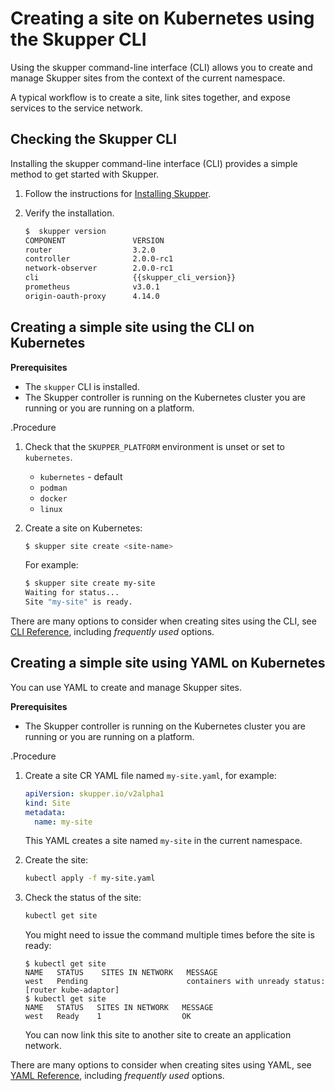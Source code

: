 # Creating a site on Kubernetes using the Skupper CLI

Using the skupper command-line interface (CLI) allows you to create and manage Skupper sites from the context of the current namespace.

A typical workflow is to create a site, link sites together, and expose services to the service network.

## Checking the Skupper CLI

Installing the skupper command-line interface (CLI) provides a simple method to get started with Skupper.

1. Follow the instructions for [Installing Skupper](https://skupper.io/releases/index.html).

2. Verify the installation.
   ```bash
   $  skupper version
   COMPONENT               VERSION
   router                  3.2.0
   controller              2.0.0-rc1
   network-observer        2.0.0-rc1
   cli                     {{skupper_cli_version}}
   prometheus              v3.0.1
   origin-oauth-proxy      4.14.0
   ```

## Creating a simple site using the CLI on Kubernetes

**Prerequisites**

* The `skupper` CLI is installed.
* The Skupper controller is running on the Kubernetes cluster you are running or you are running on a platform.

.Procedure

1. Check that the `SKUPPER_PLATFORM` environment is unset or set to `kubernetes`.

   * `kubernetes` - default
   * `podman`
   * `docker`
   * `linux`

2. Create a site on Kubernetes:

   ```bash
   $ skupper site create <site-name>
   ```
   For example:
   ```bash
   $ skupper site create my-site
   Waiting for status...
   Site "my-site" is ready.
   ```
There are many options to consider when creating sites using the CLI, see [CLI Reference][cli-ref], including *frequently used* options.


## Creating a simple site using YAML on Kubernetes

You can use YAML to create and manage Skupper sites.

**Prerequisites**

* The Skupper controller is running on the Kubernetes cluster you are running or you are running on a platform.

.Procedure

1. Create a site CR YAML file named `my-site.yaml`, for example:

   ```yaml
   apiVersion: skupper.io/v2alpha1
   kind: Site
   metadata:
     name: my-site
   ```
   This YAML creates a site named `my-site` in the current namespace.

2. Create the site:
   ```bash
   kubectl apply -f my-site.yaml
   ```

3. Check the status of the site:
   ```bash
   kubectl get site
   ```
   You might need to issue the command multiple times before the site is ready:
   ```
   $ kubectl get site
   NAME   STATUS    SITES IN NETWORK   MESSAGE
   west   Pending                      containers with unready status: [router kube-adaptor]
   $ kubectl get site
   NAME   STATUS   SITES IN NETWORK   MESSAGE
   west   Ready    1                  OK
   ```
   You can now link this site to another site to create an application network.

There are many options to consider when creating sites using YAML, see [YAML Reference][yaml-ref], including *frequently used* options.

[cli-ref]: https://skupperproject.github.io/refdog/commands/index.html
[yaml-ref]: https://skupperproject.github.io/refdog/resources/index.html